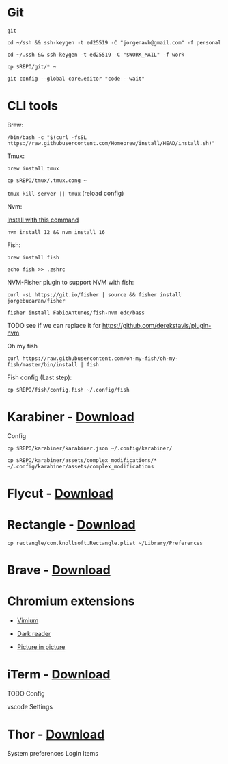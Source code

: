 # Git

`git`

`cd ~/ssh && ssh-keygen -t ed25519 -C "jorgenavb@gmail.com" -f personal`

`cd ~/.ssh && ssh-keygen -t ed25519 -C "$WORK_MAIL" -f work`

`cp $REPO/git/* ~`

`git config --global core.editor "code --wait"`

# CLI tools

Brew: 

`/bin/bash -c "$(curl -fsSL https://raw.githubusercontent.com/Homebrew/install/HEAD/install.sh)"`


Tmux:

`brew install tmux`

`cp $REPO/tmux/.tmux.cong ~`

`tmux kill-server || tmux` (reload config)

Nvm: 

[Install with this command](https://github.com/nvm-sh/nvm#installing-and-updating)

`nvm install 12 && nvm install 16`

Fish:
    
`brew install fish`

`echo fish >> .zshrc`

NVM-Fisher plugin to support NVM with fish:

`curl -sL https://git.io/fisher | source && fisher install jorgebucaran/fisher`

`fisher install FabioAntunes/fish-nvm edc/bass`

TODO see if we can replace it for https://github.com/derekstavis/plugin-nvm

Oh my fish

`curl https://raw.githubusercontent.com/oh-my-fish/oh-my-fish/master/bin/install | fish`



Fish config (Last step):

`cp $REPO/fish/config.fish ~/.config/fish`


# Karabiner - [Download](https://karabiner-elements.pqrs.org/)

Config

 `cp $REPO/karabiner/karabiner.json ~/.config/karabiner/`
 
 `cp $REPO/karabiner/assets/complex_modifications/* ~/.config/karabiner/assets/complex_modifications`

# Flycut - [Download](https://github.com/TermiT/Flycut/releases)

# Rectangle - [Download](https://rectangleapp.com/)

`cp rectangle/com.knollsoft.Rectangle.plist ~/Library/Preferences`


# Brave - [Download](https://brave.com/es/)

# Chromium extensions

- [Vimium](https://chrome.google.com/webstore/detail/vimium/dbepggeogbaibhgnhhndojpepiihcmeb)

- [Dark reader](https://chrome.google.com/webstore/detail/dark-reader/eimadpbcbfnmbkopoojfekhnkhdbieeh?hl=es)

- [Picture in picture](https://chrome.google.com/webstore/detail/picture-in-picture-extens/hkgfoiooedgoejojocmhlaklaeopbecg)




# iTerm - [Download](https://iterm2.com/downloads.html)

TODO Config

vscode Settings

# Thor - [Download](https://apps.apple.com/cn/app/thor/id1120999687?l=en&mt=12)

System preferences Login Items
